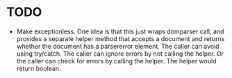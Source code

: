 # TODO

* Make exceptionless. One idea is that this just wraps domparser call, and provides a separate helper method that accepts a document and returns whether the document has a parsererror element. The caller can avoid using try/catch. The caller can ignore errors by not calling the helper. Or the caller can check for errors by calling the helper. The helper would return boolean.
